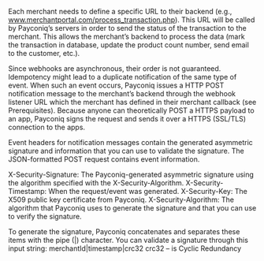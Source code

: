 Each merchant needs to define a specific URL to their backend (e.g., www.merchantportal.com/process_transaction.php). This URL will be called by Payconiq’s servers in order to send the status of the transaction to the merchant. This allows the merchant’s backend to process the data (mark the transaction in database, update the product count number, send email to the customer, etc.).

Since webhooks are asynchronous, their order is not guaranteed. Idempotency might lead to a duplicate notification of the same type of event. When such an event occurs, Payconiq issues a HTTP POST notification message to the merchant’s backend through the webhook listener URL which the merchant has defined in their merchant callback (see Prerequisites). Because anyone can theoretically POST a HTTPS payload to an app, Payconiq signs the request and sends it over a HTTPS (SSL/TLS) connection to the apps.

Event headers for notification messages contain the generated asymmetric signature and information that you can use to validate the signature. The JSON-formatted POST request contains event information.

X-Security-Signature: The Payconiq-generated asymmetric signature using the algorithm specified with the X-Security-Algorithm.
X-Security-Timestamp: When the request/event was generated.
X-Security-Key: The X509 public key certificate from Payconiq.
X-Security-Algorithm: The algorithm that Payconiq uses to generate the signature and that you can use to verify the signature.

To generate the signature, Payconiq concatenates and separates these items with the pipe (|) character. You can validate a signature through this input string: merchantId|timestamp|crc32 crc32 – is Cyclic Redundancy
